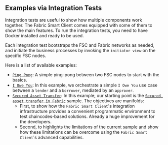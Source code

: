 ## Examples via Integration Tests

Integration tests are useful to show how multiple components work together.
The Fabric Smart Client comes equipped with some of them to show the main features.
To run the integration tests, you need to have Docker installed and ready to be used.

Each integration test bootstraps the FSC and Fabric networks as needed, and initiate the
business processes by invoking the `initiator view` on the specific FSC nodes.

Here is a list of available examples:

- [`Ping Pong`](./fsc/pingpong/README.md): A simple ping-pong between two FSC nodes to start with the basics.
- [`I Owe You`](./fabric/iou/README.md): In this example, we orchestrate a simple
  `I Owe You` use case between a `lender` and a `borrower`, mediated by an `approver`.
- [`Secured Asset Transfer`](./fabric/atsa/README.md): 
  In this example, our starting point is the [`Secured asset transfer in Fabric`](https://hyperledger-fabric.readthedocs.io/en/release-2.2/secured_asset_transfer/secured_private_asset_transfer_tutorial.html) 
  sample. 
  The objectives are manifolds: 
  - First, to show how the `Fabric Smart Client`'s integration infrastructure provides a convenient programmatic environment to test
     chaincodes-based solutions. Already a huge improvement for the developers.
  - Second, to highlights the limitations of the current sample and show how these limitations can be overcome 
    using the `Fabric Smart Client`'s advanced capabilities.
    
